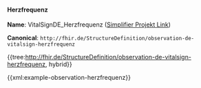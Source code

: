 #### Herzfrequenz

**Name**: VitalSignDE_Herzfrequenz ([Simplifier Projekt Link](https://simplifier.net/resolve?canonical=http://fhir.de/StructureDefinition/observation-de-vitalsign-herzfrequenz&scope=de.basisprofil.r4@1.5.0-ballot))

**Canonical**: `http://fhir.de/StructureDefinition/observation-de-vitalsign-herzfrequenz`

{{tree:http://fhir.de/StructureDefinition/observation-de-vitalsign-herzfrequenz, hybrid}}

{{xml:example-observation-herzfrequenz}}